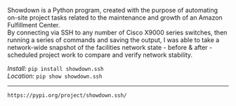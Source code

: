 Showdown is a Python program, created with the purpose of automating on-site project tasks related to the maintenance and growth of an Amazon Fulfillment Center.<br/> By connecting via SSH to any number of Cisco X9000 series switches, then running a series of commands and saving the output, I was able to take a network-wide snapshot of the facilities network state - before & after - scheduled project work to compare and verify network stability.<br/>

*Install:*
```pip install showdown.ssh```<br/>
*Location:*
```pip show showdown.ssh```

___

```https://pypi.org/project/showdown.ssh/```
